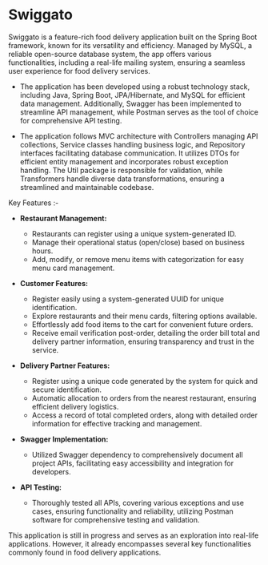 # Swiggato

Swiggato is a feature-rich food delivery application built on the Spring Boot framework, known for its versatility and efficiency. Managed by MySQL, a reliable open-source database system, the app offers various functionalities, including a real-life mailing system, ensuring a seamless user experience for food delivery services.

*  The application has been developed using a robust technology stack, including Java, Spring Boot, JPA/Hibernate, and MySQL for efficient data management. Additionally, Swagger has been implemented to streamline API management, while Postman serves as the tool of choice for comprehensive API testing.

*  The application follows MVC architecture with Controllers managing API collections, Service classes handling business logic, and Repository interfaces facilitating database communication. It utilizes DTOs for efficient entity management and incorporates robust exception handling. The Util package is responsible for validation, while Transformers handle diverse data transformations, ensuring a streamlined and maintainable codebase.

Key Features :-
- **Restaurant Management:**
  - Restaurants can register using a unique system-generated ID.
  - Manage their operational status (open/close) based on business hours.
  - Add, modify, or remove menu items with categorization for easy menu card management.
    
- **Customer Features:**
  - Register easily using a system-generated UUID for unique identification.
  - Explore restaurants and their menu cards, filtering options available.
  - Effortlessly add food items to the cart for convenient future orders.
  - Receive email verification post-order, detailing the order bill total and delivery partner information, ensuring transparency and trust in the service.

- **Delivery Partner Features:**
  - Register using a unique code generated by the system for quick and secure identification.
  - Automatic allocation to orders from the nearest restaurant, ensuring efficient delivery logistics.
  - Access a record of total completed orders, along with detailed order information for effective tracking and management.

- **Swagger Implementation:**
  - Utilized Swagger dependency to comprehensively document all project APIs, facilitating easy accessibility and integration for developers.
 
- **API Testing:**
  - Thoroughly tested all APIs, covering various exceptions and use cases, ensuring functionality and reliability, utilizing Postman software for comprehensive testing and validation.

This application is still in progress and serves as an exploration into real-life applications. However, it already encompasses several key functionalities commonly found in food delivery applications.




